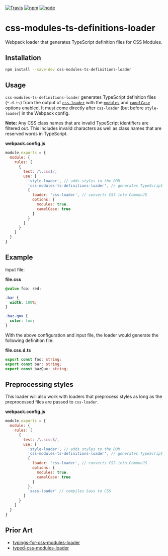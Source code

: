 [![Travis](https://img.shields.io/travis/kaicataldo/css-modules-ts-definitions-loader.svg?style=flat-square)](https://travis-ci.org/kaicataldo/css-modules-ts-definitions-loader)
[![npm](https://img.shields.io/npm/v/css-modules-ts-definitions-loader.svg?style=flat-square)](https://www.npmjs.com/package/css-modules-ts-definitions-loader/)
[![node](https://img.shields.io/node/v/css-modules-ts-definitions-loader.svg?style=flat-square)](https://nodejs.org/en/)

# css-modules-ts-definitions-loader

Webpack loader that generates TypeScript definition files for CSS Modules.

## Installation

```bash
npm install --save-dev css-modules-ts-definitions-loader
```

## Usage

`css-modules-ts-definitions-loader` generates TypeScript definition files (`*.d.ts`) from the output of [`css-loader`](https://github.com/webpack-contrib/css-loader) with the [`modules`](https://github.com/webpack-contrib/css-loader#modules) and [`camelCase`](https://github.com/webpack-contrib/css-loader#camelcase) options enabled. It must come directly after `css-loader` (but before `style-loader`) in the Webpack config. 

**Note:** Any CSS class names that are invalid TypeScript identifiers are filtered out. This includes invalid characters as well as class names that are reserved words in TypeScript.

**webpack.config.js**
```js
module.exports = {
  module: {
    rules: [
      {
        test: /\.css$/,
        use: [ 
          'style-loader', // adds styles to the DOM
          'css-modules-ts-definitions-loader', // generates TypeScript type definition files
          {
            loader: 'css-loader', // converts CSS into CommonJS
            options: {
              modules: true,
              camelCase: true
            }
          }
        ]
      }
    ]
  }
}
```

## Example

Input file:

**file.css**
```css
@value foo: red;

.bar {
  width: 100%;
}

.baz-qux {
  color: foo;
}
```

With the above configuration and input file, the loader would generate the following definition file:

**file.css.d.ts**
```ts
export const foo: string;
export const bar: string;
export const bazQux: string;
```

## Preprocessing styles

This loader will also work with loaders that preprocess styles as long as the preprocessed files are passed to `css-loader`.

**webpack.config.js**
```js
module.exports = {
  module: {
    rules: [
      {
        test: /\.scss$/,
        use: [ 
          'style-loader', // adds styles to the DOM
          'css-modules-ts-definitions-loader', // generates TypeScript type definition files
          {
            loader: 'css-loader', // converts CSS into CommonJS
            options: {
              modules: true,
              camelCase: true
            }
          },
          'sass-loader' // compiles Sass to CSS
        ]
      }
    ]
  }
}
```

## Prior Art
- [typings-for-css-modules-loader](https://github.com/Jimdo/typings-for-css-modules-loader)
- [typed-css-modules-loader](https://github.com/olegstepura/typed-css-modules-loader)

